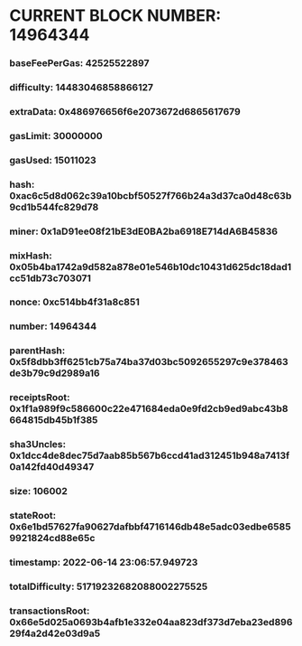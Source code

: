 # CURRENT BLOCK NUMBER: 14964344

### baseFeePerGas: 42525522897
### difficulty: 14483046858866127
### extraData: 0x486976656f6e2073672d6865617679
### gasLimit: 30000000
### gasUsed: 15011023
### hash: 0xac6c5d8d062c39a10bcbf50527f766b24a3d37ca0d48c63b9cd1b544fc829d78
### miner: 0x1aD91ee08f21bE3dE0BA2ba6918E714dA6B45836
### mixHash: 0x05b4ba1742a9d582a878e01e546b10dc10431d625dc18dad1cc51db73c703071
### nonce: 0xc514bb4f31a8c851
### number: 14964344
### parentHash: 0x5f8dbb3ff6251cb75a74ba37d03bc5092655297c9e378463de3b79c9d2989a16
### receiptsRoot: 0x1f1a989f9c586600c22e471684eda0e9fd2cb9ed9abc43b8664815db45b1f385
### sha3Uncles: 0x1dcc4de8dec75d7aab85b567b6ccd41ad312451b948a7413f0a142fd40d49347
### size: 106002
### stateRoot: 0x6e1bd57627fa90627dafbbf4716146db48e5adc03edbe65859921824cd88e65c
### timestamp: 2022-06-14 23:06:57.949723
### totalDifficulty: 51719232682088002275525
### transactionsRoot: 0x66e5d025a0693b4afb1e332e04aa823df373d7eba23ed89629f4a2d42e03d9a5
